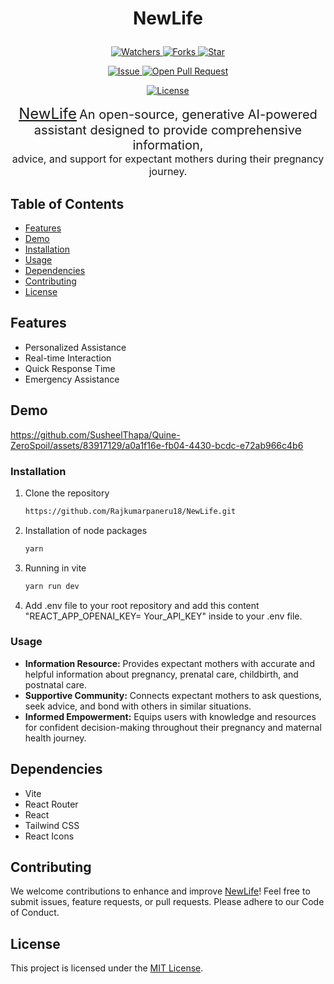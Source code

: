# <p align="center">NewLife</p>
<p align="center">
    <a href="https://github.com/Rajkumarpaneru18/NewLife/watchers" target="_blank">
        <img src="https://img.shields.io/github/watchers/Rajkumarpaneru18/NewLife?style=for-the-badge&logo=appveyor" alt="Watchers"/>
    </a>
    <a href="https://github.com/Rajkumarpaneru18/NewLife/network/members" target="_blank">
        <img src="https://img.shields.io/github/forks/Rajkumarpaneru18/NewLife?style=for-the-badge&logo=appveyor" alt="Forks"/>
    </a>
    <a href="https://github.com/Rajkumarpaneru18/NewLife/stargazers" target="_blank">
        <img src="https://img.shields.io/github/stars/Rajkumarpaneru18/NewLife?style=for-the-badge&logo=appveyor" alt="Star"/>
    </a>
</p>

<p align="center">
    <a href="https://github.com/Rajkumarpaneru18/NewLife/issues" target="_blank">
        <img src="https://img.shields.io/github/issues/Rajkumarpaneru18/NewLife.svg?style=for-the-badge&logo=appveyor" alt="Issue"/>
    </a>
    <a href="https://github.com/Rajkumarpaneru18/NewLife/pulls" target="_blank">
        <img src="https://img.shields.io/github/issues-pr/Rajkumarpaneru18/NewLife.svg?style=for-the-badge&logo=appveyor" alt="Open Pull Request"/>
    </a>
</p>

<p align="center">
    <a href="https://github.com/Rajkumarpaneru18/NewLife/blob/main/LICENSE" target="_blank">
        <img src="https://img.shields.io/github/license/Rajkumarpaneru18/NewLife?style=for-the-badge&logo=appveyor" alt="License" />
    </a>
</p>

<p align="center">
  <a href="https://github.com/Rajkumarpaneru18/NewLife" style="font-size: 24px;">NewLife</a>
  <span style="font-size: 20px;">An open-source, generative AI-powered assistant designed to provide comprehensive information,</span><br>
  <span style="font-size: 16px;">advice, and support for expectant mothers during their pregnancy journey.</span><br>
</p>


## Table of Contents

- [Features](#features)
- [Demo](#demo)
- [Installation](#installation)
- [Usage](#usage)
- [Dependencies](#dependencies)
- [Contributing](#contributing)
- [License](#license)


## Features
 
- Personalized Assistance
- Real-time Interaction
- Quick Response Time
- Emergency Assistance

## Demo
https://github.com/SusheelThapa/Quine-ZeroSpoil/assets/83917129/a0a1f16e-fb04-4430-bcdc-e72ab966c4b6

### Installation

1. Clone the repository
 
   ```bash
   https://github.com/Rajkumarpaneru18/NewLife.git
   ```

2. Installation of node packages

   ```bash
   yarn
   ```

3. Running in vite

   ```bash
   yarn run dev
   ```
4. Add .env file to your root repository and add this content "REACT_APP_OPENAI_KEY= Your_API_KEY" inside to your .env file.
   
### Usage
- **Information Resource:** Provides expectant mothers with accurate and helpful information about pregnancy, prenatal care, childbirth, and postnatal care.
- **Supportive Community:** Connects expectant mothers to ask questions, seek advice, and bond with others in similar situations.
- **Informed Empowerment:** Equips users with knowledge and resources for confident decision-making throughout their pregnancy and maternal health journey.

## Dependencies

- Vite
- React Router
- React
- Tailwind CSS
- React Icons

## Contributing

We welcome contributions to enhance and improve [NewLife]()! Feel free to submit issues, feature requests, or pull requests. Please adhere to our Code of Conduct.

## License

This project is licensed under the [MIT License](/LICENSE).

